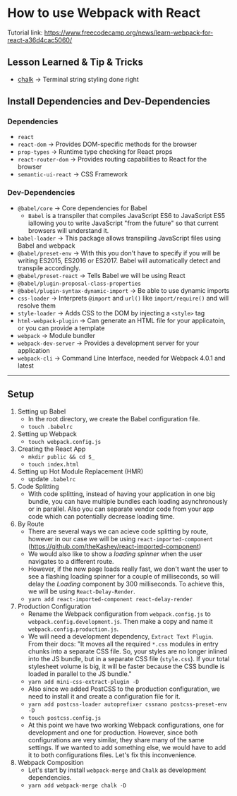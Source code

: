# How to use Webpack with React

Tutorial link: https://www.freecodecamp.org/news/learn-webpack-for-react-a36d4cac5060/

## Lesson Learned & Tip & Tricks

- [chalk](https://www.npmjs.com/package/chalk) -> Terminal string styling done right

## Install Dependencies and Dev-Dependencies

### Dependencies

- `react`
- `react-dom` -> Provides DOM-specific methods for the browser
- `prop-types` -> Runtime type checking for React props
- `react-router-dom` -> Provides routing capabilities to React for the browser
- `semantic-ui-react` -> CSS Framework

### Dev-Dependencies

- `@babel/core` -> Core dependencies for Babel
	- `Babel` is a transpiler that compiles JavaScript ES6 to JavaScript ES5 iallowing you to write JavaScript "from the future" so that current browsers will understand it.
- `babel-loader` -> This package allows transpiling JavaScript files using Babel and webpack
- `@babel/preset-env` -> With this you don't have to specify if you will be writing ES2015, ES2016 or ES2017. Babel will automatically detect and transpile accordingly.
- `@babel/preset-react` -> Tells Babel we will be using React
- `@babel/plugin-proposal-class-properties`
- `@babel/plugin-syntax-dynamic-import` -> Be able to use dynamic imports
- `css-loader` -> Interprets `@import` and `url()` like `import/require()` and will resolve them
- `style-loader` -> Adds CSS to the DOM by injecting a `<style>` tag
- `html-webpack-plugin` -> Can generate an HTML file for your applicatoin, or you can provide a template
- `webpack` -> Module bundler
- `webpack-dev-server` -> Provides a development server for your application
- `webpack-cli` -> Command Line Interface, needed for Webpack 4.0.1 and latest

---

## Setup

1. Setting up Babel
	- In the root directory, we create the Babel configuration file. 
	- `touch .babelrc`
2. Setting up Webpack
	- `touch webpack.config.js`
3. Creating the React App
	- `mkdir public && cd $_`
	- `touch index.html`
4. Setting up Hot Module Replacement (HMR)
	- update `.babelrc`
5. Code Splitting
	- With code splitting, instead of having your application in one big bundle, you can have multiple bundles each loading asynchronously or in parallel. Also you can separate vendor code from your app code which can potentially decrease loading time.
6. By Route
	- There are several ways we can acieve code splitting by route, however in our case we will be using `react-imported-component` (https://github.com/theKashey/react-imported-component)
	- We would also like to show a *loading spinner* when the user navigates to a different route.
	- However, if the new page loads really fast, we don't want the user to see a flashing loading spinner for a couple of milliseconds, so will delay the *Loading* component by 300 milliseconds. To achieve this, we will be using `React-Delay-Render`.
	- `yarn add react-imported-component react-delay-render`
7. Production Configuration
	- Rename the Webpack configuration from `webpack.config.js` to `webpack.config.development.js`. Then make a copy and name it `webpack.config.production.js`.
	- We will need a development dependency, `Extract Text Plugin`. From their docs: "It moves all the required `*.css` modules in entry chunks into a separate CSS file. So, your styles are no longer inlined into the JS bundle, but in a separate CSS file (`style.css`). If your total stylesheet volume is big, it will be faster because the CSS bundle is loaded in parallel to the JS bundle."
	- `yarn add mini-css-extract-plugin -D`
	- Also since we added PostCSS to the production configuration, we need to install it and create a configuration file for it.
	- `yarn add postcss-loader autoprefixer cssnano postcss-preset-env -D`
	- `touch postcss.config.js`
	- At this point we have two working Webpack configurations, one for development and one for production. However, since both configurations are very similar, they share many of the same settings. If we wanted to add something else, we would have to add it to both configurations files. Let's fix this inconvenience.
8. Webpack Composition
	- Let's start by install `webpack-merge` and `Chalk` as development dependencies.
	- `yarn add webpack-merge chalk -D`
